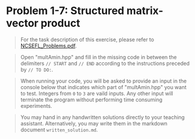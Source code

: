 # Problem 1-7: Structured matrix-vector product

> For the task description of this exercise, please refer to [NCSEFL_Problems.pdf](
https://www.sam.math.ethz.ch/~grsam/NumMeth/HOMEWORK/NCSEFL_Problems.pdf). 

> Open "multAmin.hpp" and fill in the missing code in between the delimiters `// START` and `// END` according to the instructions preceded by `// TO DO:`.

> When running your code, you will be asked to provide an input in the console below that indicates which part of "multAmin.hpp" you want to test. Integers from `0` to `3` are vaild inputs. Any other input will terminate the program without performing time consuming experiments.

> You may hand in any handwritten solutions directly to your teaching assistant. Alternatively, you may write them in the markdown document `written_solution.md`.
